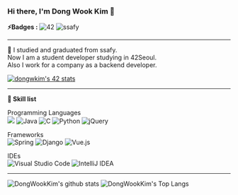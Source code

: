 ### Hi there, I'm Dong Wook Kim 👋

**⚡️Badges :** ![42](https://badgen.net/badge/Born2Code/dongwkim/blue?cache=86400&icon=https://meta.intra.42.fr/assets/42_logo-7dfc9110a5319a308863b96bda33cea995046d1731cebb735e41b16255106c12.svg) ![ssafy](https://badgen.net/badge/Ssafy/dongwkim/cyan?cache=86400&icon=https://github.com/gospel306/gospel306/blob/main/img/ssafy.png)

---

🌱 I studied and graduated from ssafy. <br/>
Now I am a student developer studying in 42Seoul.<br/>
Also I work for a company as a backend developer.

[![dongwkim's 42 stats](https://badge42.herokuapp.com/api/stats/dongwkim?privacyEmail=true)](https://github.com/gospel306/badge42)

---

**👷 Skill list**

Programming Languages<br/>
<img src="https://img.shields.io/badge/javascript%20-%23323330.svg?&style=for-the-badge&logo=javascript&logoColor=%23F7DF1E"/> <img alt="Java" src="https://img.shields.io/badge/java-%23ED8B00.svg?style=for-the-badge&logo=java&logoColor=white"/> <img alt="C" src="https://img.shields.io/badge/c-%2300599C.svg?style=for-the-badge&logo=c&logoColor=white"/> <img alt="Python" src="https://img.shields.io/badge/python-%2314354C.svg?style=for-the-badge&logo=python&logoColor=white"/> <img alt="jQuery" src="https://img.shields.io/badge/jquery-%230769AD.svg?style=for-the-badge&logo=jquery&logoColor=white"/>

Frameworks<br/>
<img alt="Spring" src="https://img.shields.io/badge/spring-%236DB33F.svg?style=for-the-badge&logo=spring&logoColor=white"/> <img alt="Django" src="https://img.shields.io/badge/django-%23092E20.svg?style=for-the-badge&logo=django&logoColor=white"/> <img alt="Vue.js" src="https://img.shields.io/badge/vuejs-%2335495e.svg?style=for-the-badge&logo=vue-dot-js&logoColor=%234FC08D"/>

IDEs<br/>
<img alt="Visual Studio Code" src="https://img.shields.io/badge/VisualStudioCode-0078d7.svg?style=for-the-badge&logo=visual-studio-code&logoColor=white"/> <img alt="IntelliJ IDEA" src="https://img.shields.io/badge/IntelliJIDEA-000000.svg?style=for-the-badge&logo=intellij-idea&logoColor=white"/>

---

![DongWookKim's github stats](https://github-readme-stats.vercel.app/api?username=gospel306&bg_color=7f7fd5,86a8e7,91eac9&title_color=fff&text_color=fff&card_width=11)
![DongWookKim's Top Langs](https://github-readme-stats.vercel.app/api/top-langs/?username=gospel306&hide=tsql&layout=compact&bg_color=7f7fd5,86a8e7,91eac9&title_color=fff&text_color=fff)

<!--
**gospel306/gospel306** is a ✨ _special_ ✨ repository because its `README.md` (this file) appears on your GitHub profile.

Here are some ideas to get you started:

- 🔭 I’m currently working on ...
- 🌱 I’m currently learning ...
- 👯 I’m looking to collaborate on ...
- 🤔 I’m looking for help with ...
- 💬 Ask me about ...
- 📫 How to reach me: ...
- 😄 Pronouns: ...
- ⚡ Fun fact: ...
-->
